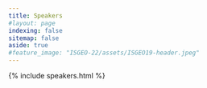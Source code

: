 ```yaml
---
title: Speakers
#layout: page
indexing: false
sitemap: false
aside: true
#feature_image: "ISGEO-22/assets/ISGEO19-header.jpeg"
---
```


{% include speakers.html %}
